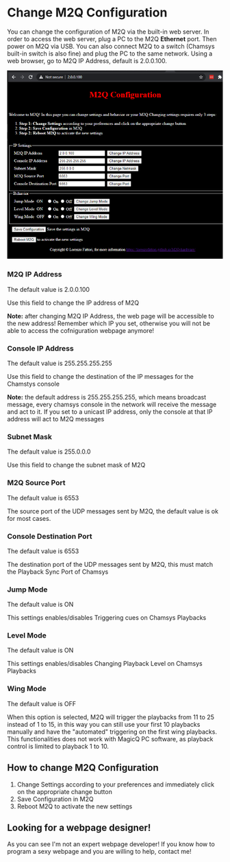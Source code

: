 # Change M2Q Configuration

You can change the configuration of M2Q via the built-in web server.
In order to access the web server, plug a PC to the M2Q **Ethernet** port. Then power on M2Q via USB. You can also connect M2Q to a switch (Chamsys built-in switch is also fine) and plug the PC to the same network.
Using a web browser, go to M2Q IP Address, default is 2.0.0.100.

![webpage](./images/webpage.png)

### M2Q IP Address

The default value is 2.0.0.100

Use this field to change the IP address of M2Q

**Note:** after changing M2Q IP Address, the web page will be accessible to the new address!
Remember which IP you set, otherwise you will not be able to access the cofniguration webpage anymore!


### Console IP Address	

The default value is 255.255.255.255

Use this field to change the destination of the IP messages for the Chamstys console

**Note:** the default address is 255.255.255.255, which means broadcast message, every chamsys console in the network will receive the message and act to it. If you set to a unicast IP address, only the console at that IP address will act to M2Q messages


### Subnet Mask		

The default value is 255.0.0.0

Use this field to change the subnet mask of M2Q


### M2Q Source Port	

The default value is 6553

The source port of the UDP messages sent by M2Q, the default value is ok for most cases.


### Console Destination Port

The default value is 6553

The destination port of the UDP messages sent by M2Q, this must match the Playback Sync Port of Chamsys
	

### Jump Mode

The default value is ON

This settings enables/disables Triggering cues on Chamsys Playbacks


### Level Mode

The default value is ON

This settings enables/disables Changing Playback Level on Chamsys Playbacks


### Wing Mode

The default value is OFF

When this option is selected, M2Q will trigger the playbacks from 11 to 25 instead of 1 to 15, in this way you can still use your first 10 playbacks manually and have the "automated" triggering on the first wing playbacks.
This functionalities does not work with MagicQ PC software, as playback control is limited to playback 1 to 10.


## How to change M2Q Configuration

1. Change Settings according to your preferences and immediately click on the appropriate change button
2. Save Configuration in M2Q
3. Reboot M2Q to activate the new settings







## Looking for a webpage designer!

As you can see I'm not an expert webpage developer! If you know how to program a sexy webpage and you are willing to help, contact me!
